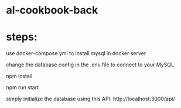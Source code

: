 # al-cookbook-back
# steps:

use docker-compose.yml to install mysql in docker server

change the database config in the .env file to connect to your MySQL

npm install

npm run start

simply initialize the database using this API: http://localhost:3000/api/
